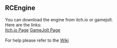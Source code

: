 ## RCEngine
You can download the engine from itch.io or gamejolt.\
Here are the links:\
[Itch.io Page](https://sealedkiller.itch.io/rcengine)
[GameJolt Page](https://gamejolt.com/games/rcengine/482811)\
\
For help please refer to the [Wiki](https://github.com/vladimirdabic/rcengine/wiki)
